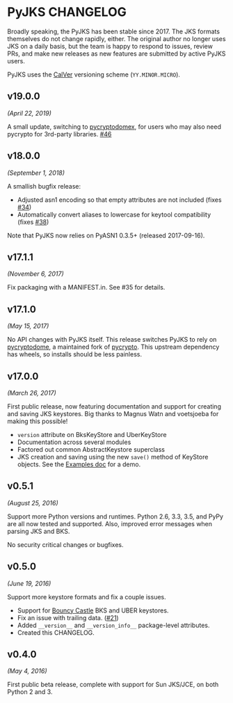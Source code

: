 # PyJKS CHANGELOG

Broadly speaking, the PyJKS has been stable since 2017. The JKS
formats themselves do not change rapidly, either. The original author
no longer uses JKS on a daily basis, but the team is happy to respond
to issues, review PRs, and make new releases as new features are
submitted by active PyJKS users.

PyJKS uses the [CalVer](https://calver.org) versioning scheme (`YY.MINOR.MICRO`).

v19.0.0
-------
*(April 22, 2019)*

A small update, switching to [pycryptodomex][pycryptodomex], for users who may also
need pycrypto for 3rd-party libraries. [#46][i46]

[pycryptodomex]: https://pycryptodome.readthedocs.io/en/latest/src/installation.html
[i46]: https://github.com/kurtbrose/pyjks/pull/46

v18.0.0
-------
*(September 1, 2018)*

A smallish bugfix release:

* Adjusted asn1 encoding so that empty attributes are not included
  (fixes [#34][i34])
* Automatically convert aliases to lowercase for keytool compatibility
  (fixes [#38][i38])

Note that PyJKS now relies on PyASN1 0.3.5+ (released 2017-09-16).

[i34]: https://github.com/kurtbrose/pyjks/issues/34
[i38]: https://github.com/kurtbrose/pyjks/issues/38

v17.1.1
-------
*(November 6, 2017)*

Fix packaging with a MANIFEST.in. See #35 for details.

v17.1.0
-------
*(May 15, 2017)*

No API changes with PyJKS itself. This release switches PyJKS to rely
on [pycryptodome](https://github.com/Legrandin/pycryptodome), a
maintained fork of [pycrypto](https://github.com/dlitz/pycrypto). This
upstream dependency has wheels, so installs should be less painless.

v17.0.0
-------
*(March 26, 2017)*

First public release, now featuring documentation and support for
creating and saving JKS keystores. Big thanks to Magnus Watn and
voetsjoeba for making this possible!

* `version` attribute on BksKeyStore and UberKeyStore
* Documentation across several modules
* Factored out common AbstractKeystore superclass
* JKS creation and saving using the new `save()` method of KeyStore
  objects. See the
  [Examples doc](http://pyjks.readthedocs.io/en/latest/examples.html)
  for a demo.

v0.5.1
------
*(August 25, 2016)*

Support more Python versions and runtimes. Python 2.6, 3.3, 3.5, and
PyPy are all now tested and supported. Also, improved error messages
when parsing JKS and BKS.

No security critical changes or bugfixes.

v0.5.0
------

*(June 19, 2016)*

Support more keystore formats and fix a couple issues.

* Support for [Bouncy Castle][bc] BKS and UBER keystores.
* Fix an issue with trailing data. ([#21][i21])
* Added `__version__` and `__version_info__` package-level attributes.
* Created this CHANGELOG.

[bc]: https://www.bouncycastle.org/
[i21]: https://github.com/kurtbrose/pyjks/issues/21

v0.4.0
------

*(May 4, 2016)*

First public beta release, complete with support for Sun JKS/JCE, on
both Python 2 and 3.
